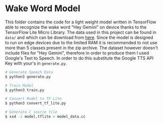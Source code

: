 # Wake Word Model

This folder contains the code for a light weight model written in TensorFlow able to recognize the wake word "Hey Gemini" on device thanks to the TensorFlow Lite Micro Library. 
The data used in this project can be found in ```data/``` and which can be download from [here](ttps://storage.cloud.google.com/download.tensorflow.org/data/speech_commands_v0.02.tar.gz). Since the model is designed to run on edge devices due to the limited RAM it is recommended to not use more than 5 classes present in the zip archive.
The dataset however doesn't include files for "Hey Gemini", therefore in order to produce them I used Google's Text to Speech. In order to do this substitute the Google TTS API Key with your's in ```generate.py```.

```bash
# Generate Speech Data
$ python3 generate.py

# Train Model
$ python3 train.py

# Convert Model to TF Lite
$ python3 convert_tf_lite.py

# Generate C source file
$ xxd -i model.tflite > model_data.cc
```
